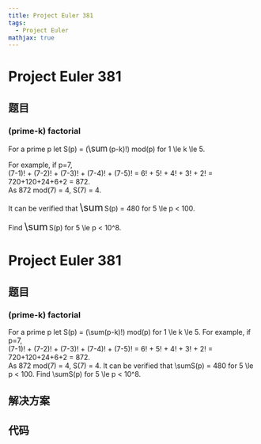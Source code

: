 ```yaml
---
title: Project Euler 381
tags:
  - Project Euler
mathjax: true
---
```

<escape><!-- more --></escape>
    
# Project Euler 381
## 题目
### (prime-k) factorial


For a prime p let S(p) = (<big>\sum</big> (p-k)!) mod(p) for 1 \le k \le 5.


For example, if p=7,<br />
(7-1)! + (7-2)! + (7-3)! + (7-4)! + (7-5)! = 6! + 5! + 4! + 3! + 2! = 720+120+24+6+2 = 872.<br /> 
As 872 mod(7) = 4, S(7) = 4.


It can be verified that <span style="font-size:larger;"><span style="font-size:larger;">\sum</span></span> S(p) = 480 for 5 \le p < 100.


Find <span style="font-size:larger;"><span style="font-size:larger;">\sum</span></span> S(p) for 5 \le p < 10^8.






# Project Euler 381
## 题目
### (prime-k) factorial

For a prime p let S(p) = (\sum(p-k)!) mod(p) for 1 \le k \le 5.
For example, if p=7,<br>(7-1)! + (7-2)! + (7-3)! + (7-4)! + (7-5)! = 6! + 5! + 4! + 3! + 2! = 720+120+24+6+2 = 872.<br>As 872 mod(7) = 4, S(7) = 4.
It can be verified that \sumS(p) = 480 for 5 \le p < 100.
Find \sumS(p) for 5 \le p < 10^8.


## 解决方案


## 代码



